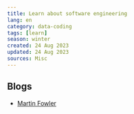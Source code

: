 ```yaml
---
title: Learn about software engineering
lang: en
category: data-coding
tags: [learn]
season: winter
created: 24 Aug 2023
updated: 24 Aug 2023
sources: Misc
---
```


## Blogs
- [Martin Fowler](https://martinfowler.com/)
